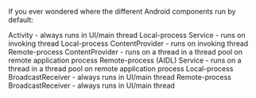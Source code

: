 If you ever wondered where the different Android components run by default:

Activity - always runs in UI/main thread
Local-process Service - runs on invoking thread
Local-process ContentProvider - runs on invoking thread
Remote-process ContentProvider - runs on a thread in a thread pool on remote application process
Remote-process (AIDL) Service - runs on a thread in a thread pool on remote application process
Local-process BroadcastReceiver - always runs in UI/main thread
Remote-process BroadcastReceiver - always runs in UI/main thread
